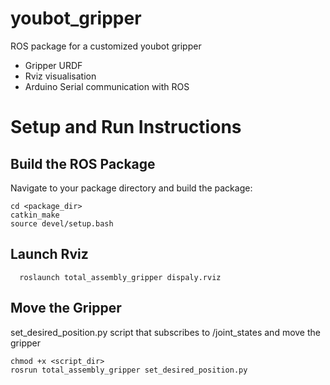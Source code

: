 # youbot_gripper
ROS package for a customized youbot gripper
* Gripper URDF
* Rviz visualisation
* Arduino Serial communication with ROS
  
# Setup and Run Instructions

## Build the ROS Package

Navigate to your package directory and build the package:
```shell
cd <package_dir>
catkin_make
source devel/setup.bash
  ```
 
 ## Launch Rviz
```shell 
  roslaunch total_assembly_gripper dispaly.rviz
  ```
## Move the Gripper

set_desired_position.py script that subscribes to /joint_states and move the gripper
```shell 
chmod +x <script_dir>
rosrun total_assembly_gripper set_desired_position.py
```

